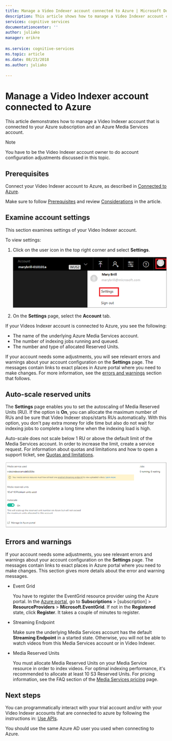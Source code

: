 ```yaml
---
title: Manage a Video Indexer account connected to Azure | Microsoft Docs
description: This article shows how to manage a Video Indexer account connected to Azure.
services: cognitive services
documentationcenter: ''
author: juliako
manager: erikre

ms.service: cognitive-services
ms.topic: article
ms.date: 08/23/2018
ms.author: juliako

---
```

# Manage a Video Indexer account connected to Azure

This article demonstrates how to manage a Video Indexer account that is connected to your Azure subscription and an Azure Media Services account.

> [!NOTE]
> You have to be the Video Indexer account owner to do account configuration adjustments discussed in this topic.

## Prerequisites

Connect your Video Indexer account to Azure, as described in [Connected to Azure](connect-to-azure.md). 

Make sure to follow [Prerequisites](connect-to-azure.md#prerequisites) and review [Considerations](connect-to-azure.md#considerations) in the article.

## Examine account settings

This section examines settings of your Video Indexer account.

To view settings:

1. Click on the user icon in the top right corner and select **Settings**.

    ![Settings](./media/manage-account-connected-to-azure/select-settings.png)

2. On the **Settings** page, select the **Account** tab.

If your Videos Indexer account is connected to Azure, you see the following:

* The name of the underlying Azure Media Services account.
* The number of indexing jobs running and queued.
* The number and type of allocated Reserved Units.

If your account needs some adjustments, you will see relevant errors and warnings about your account configuration on the **Settings** page. The messages contain links to exact places in Azure portal where you need to make changes. For more information, see the [errors and warnings](#errors-and-warnings) section that follows.

## Auto-scale reserved units

The **Settings** page enables you to set the autoscaling of Media Reserved Units (RU). If the option is **On**, you can allocate the maximum number of RUs and be sure that Video Indexer stops/starts RUs automatically. With this option, you don't pay extra money for idle time but also do not wait for indexing jobs to complete a long time when the indexing load is high.

Auto-scale does not scale below 1 RU or above the default limit of the Media Services account. In order to increase the limit, create a service request. For information about quotas and limitations and how to open a support ticket, see [Quotas and limitations](../../media-services/previous/media-services-quotas-and-limitations.md).

![Sign up](./media/manage-account-connected-to-azure/autoscale-reserved-units.png)

## Errors and warnings

If your account needs some adjustments, you see relevant errors and warnings about your account configuration on the **Settings** page. The messages contain links to exact places in Azure portal where you need to make changes. This section gives more details about the error and warning messages.

* Event Grid

    You have to register the EventGrid resource provider using the Azure portal. In the [Azure portal](https://portal.azure.com/), go to **Subscriptions** > [subscription] > **ResourceProviders** > **Microsoft.EventGrid**. If not in the **Registered** state, click **Register**. It takes a couple of minutes to register. 

* Streaming Endpoint

    Make sure the underlying Media Services account has the default **Streaming Endpoint** in a started state. Otherwise, you will not be able to watch videos from this Media Services account or in Video Indexer.

* Media Reserved Units 

    You must allocate Media Reserved Units on your Media Service resource in order to index videos. For optimal indexing performance, it's recommended to allocate at least 10 S3 Reserved Units. For pricing information, see the FAQ section of the [Media Services pricing](https://azure.microsoft.com/pricing/details/media-services/) page.   

## Next steps

You can programmatically interact with your trial account and/or with your Video Indexer accounts that are connected to azure by following the instructions in: [Use APIs](video-indexer-use-apis.md).

You should use the same Azure AD user you used when connecting to Azure.
